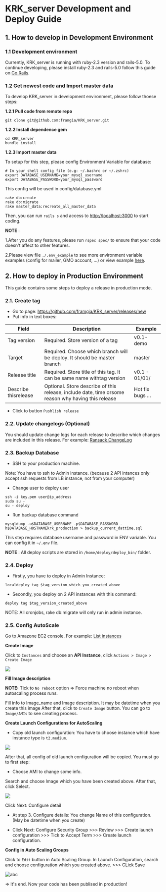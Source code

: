 # KRK_server Development and Deploy Guide

## 1. How to develop in Development Environment

### 1.1 Development environment

Currently, KRK_server is running with ruby-2.3 version and rails-5.0.
To continue developing, please install ruby-2.3 and rails-5.0 follow this guide on [Go Rails](https://gorails.com/setup/ubuntu/16.04).

### 1.2 Get newest code and Import master data

To develop KRK_server in development environment, please follow thoese steps:

**1.2.1 Pull code from remote repo**

```
git clone git@github.com:framgia/KRK_server.git
```
**1.2.2 Install dependence gem**

```
cd KRK_server
bundle install
```
**1.2.3 Import master data**

To setup for this step, please config Environment Variable for database:

```
# In your shell config file (e.g: ~/.bashrc or ~/.zshrc)
export DATABASE_USERNAME=your_mysql_username
export DATABASE_PASSWORD=your_mysql_password
```

This config will be used in config/database.yml

```
rake db:create
rake db:migrate
rake master_data:recreate_all_master_data
```

Then, you can run `rails s` and access to [http://localhost:3000](http://localhost:3000) to start coding.

**NOTE** :

1.After you do any features, please run `rspec spec/` to ensure that your code doesn't affect to other features.

2.Please view file `./.env_example` to see more environment variable examples (config for mailer, GMO account, ...) or view example [here](https://github.com/framgia/KRK_server/wiki/Environment-Variables).


## 2. How to deploy in Production Environment

This guide contains some steps to deploy a release in production mode.

### 2.1. Create tag

* Go to page: https://github.com/framgia/KRK_server/releases/new
* Put info in text boxes:


|Field | Description | Example|
|------|-------------|---------|
|Tag version |Required. Store version of a tag |v0.1-demo|
|Target |Required. Choose which branch will be deploy. It should be master branch |master|
|Release title |Required. Store title of this tag. It can be same name withtag version| v0.1 - 01/01/|
|Describe thisrelease |Optional. Store describe of this release, include date, time orsome reason why having this release |Hot fix bugs ...|

* Click to button `Pushlish release`

### 2.2. Update changelogs (Optional)

You should update change logs for each release to describe which changes are included in this release.
For example: [Ransack ChangeLog](https://github.com/activerecord-hackery/ransack/blob/master/CHANGELOG.md)

### 2.3. Backup Database

* SSH to your production machine.

Note: You have to ssh to Admin instance. (because 2 API intances only accept ssh requests from LB instance, not from your computer)

* Change user to deploy user

```
ssh -i key.pem user@ip_address
sudo su -
su - deploy
```
* Run backup database command

```
mysqldump -u$DATABASE_USERNAME -p$DATABASE_PASSWORD -h$DATABASE_HOSTNAMEkrk_production > backup_current_dattime.sql
```
This step requires database username and password in ENV variable. You can config it in `~/.env` file.

**NOTE** : All deploy scripts are stored in `/home/deploy/deploy_bin/` folder.

### 2.4. Deploy

* Firstly, you have to deploy in Admin Instance:

```
localdeploy tag $tag_version_which_you_created_above
```

* Secondly, you deploy on 2 API instances with this command:

```
deploy tag $tag_version_created_above
```

NOTE: All cronjobs, rake db:migrate will only run in admin instance.

### 2.5. Config AutoScale

Go to Amazone EC2 console. For example:
[List instances](https://ap-northeast-1.console.aws.amazon.com/ec2/v2/home?region=ap-northeast-1#Instances:sort=instanceId)

**Create Image**

Click to `Instances` and choose an **API Instance**, click `Actions > Image > Create Image`

![](https://viblo.asia/uploads/aa184a3b-bab3-4f50-bc7c-cdbc6d8a1d6f.png)

**Fill Image description**

**NOTE:** Tick to `No reboot` option => Force machine no reboot when autoscaling process runs.

Fill info to Image_name and Image description. It may be datetime when you create this image
After that, click to `Create Image` button. You can go to `Image/AMIs` to see creating process.

**Create Launch Configurations for AutoScaling**

* Copy old launch configuration: You have to choose instance which have instance type is `t2.medium`.

![](https://viblo.asia/uploads/52aa39e8-ca25-4b1b-b8c2-db856d328dd0.png)

After that, all config of old launch configuration will be copied. You must go to first step:

* Choose AMI to change some info.

Search and choose Image which you have been created above. After that, click Select.

![](https://viblo.asia/uploads/b9b9227e-97bc-49da-9ba5-450db977af5c.png)

Click Next: Configure detail

* At step 3. Configure details: You change Name of this configuration. (May be datetime when you create)

* Click Next: Configure Security Group >>> Review >>> Create launch configuration >>> Tick to Accept Term >>> Create launch configuration.

**Config in Auto Scaling Groups**

Click to `Edit` button in Auto Scaling Group. In Launch Configuration, search and choose configuration which you created above. >>> CLick Save

![abc](https://i.imgur.com/BJE9o84.png)


=> It's end. Now your code has been publised in production!
